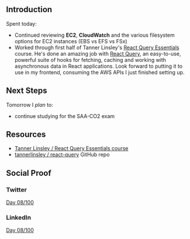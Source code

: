 ## Introduction

Spent today:

- Continued reviewing **EC2**, **CloudWatch** and the various filesystem options for EC2 instances (EBS vs EFS vs FSx)
- Worked through first half of Tanner Linsley's [React Query Essentials](https://learn.tanstack.com/p/react-query-essentials) course. He's done an amazing job with [React Query](https://github.com/tannerlinsley/react-query), an easy-to-use, powerful suite of hooks for fetching, caching and working with asynchronous data in React applications. Look forward to putting it to use in my frontend, consuming the AWS APIs I just finished setting up.

## Next Steps

Tomorrow I _plan_ to:

- continue studying for the SAA-CO2 exam

## Resources

- [Tanner Linsley / React Query Essentials course](https://learn.tanstack.com/p/react-query-essentials)
- [tannerlinsley / react-query](https://github.com/tannerlinsley/react-query) GitHub repo

## Social Proof

### Twitter

[Day 08/100](https://twitter.com/quinceleaf/status/1293094228751417344)

### LinkedIn

[Day 08/100](https://www.linkedin.com/posts/brian-ibbotson_react-query-essentials-activity-6698861237301841920-nM_t)
